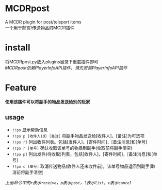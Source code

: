 # MCDRpost
A MCDR plugin for post/teleport items  
一个用于邮寄/传送物品的MCDR插件

# install
将MCDRpost.py放入plugins目录下重载插件即可  
*MCDRpost依赖PlayerInfoAPI插件，请先安装PlayerInfoAPI插件*
   
# Feature
**使用该插件可以将副手的物品发送给别的玩家**  
## usage
- `!!po` 显示帮助信息
- `!!po p [收件人id] [备注]` 将副手物品发送给[收件人]，[备注]为可选项
- `!!po rl` 列出收件列表。包括[发件人]，[寄件时间]，[备注消息]和[单号]
- `!!po r [单号]` 确认收取该单号的物品到副手(收取前将副手清空)
- `!!po pl` 列出发件(待收取)列表，包括[收件人]，[寄件时间]，[备注消息]和[单号]
- `!!po c [单号]` 取消传送物品(收件人还未收件前)，该单号物品退回到副手(取消前将副手清空)
  
*上面命令中的`r`表示`receive`，`p`表示`post`，`l`表示`list`，`c`表示`cancel`*